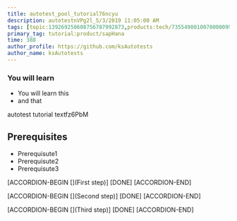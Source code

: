```yaml
---
title: autotest_pool_tutorial76ncyu
description: autotestnVPg2l_5/3/2019 11:05:00 AM
tags: [topic:139269250608756787992873,products:tech/73554900100700000996,tutorial:experience/advanced]
primary_tag: tutorial:product/sapHana
time: 388
author_profile: https://github.com/ksAutotests
author_name: ksAutotests
---
```

### You will learn
- You will learn this
- and that

autotest tutorial textfz6PbM

## Prerequisites
- Prerequisute1
- Prerequisute2
- Prerequisute3

[ACCORDION-BEGIN [](First step)]
[DONE]
[ACCORDION-END]

[ACCORDION-BEGIN [](Second step)]
[DONE]
[ACCORDION-END]

[ACCORDION-BEGIN [](Third step)]
[DONE]
[ACCORDION-END]

